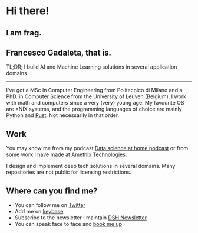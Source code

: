 # Hi there!

## I am frag. 

## Francesco Gadaleta, that is.

TL;DR; I build AI and Machine Learning solutions in several application domains.

<hr />

I've got a MSc in Computer Engineering from Politecnico di Milano and a PhD. in Computer Science from the University of Leuven (Belgium). 
I work with math and computers since a very (very) young age.
My favourite OS are *NIX systems, and the programming languages of choice are mainly Python and [Rust](https://rust-lang.org). Not necessarily in that order.

## Work

You may know me from my podcast [Data science at home podcast](https://datascienceathome.com) or from some work I have made at [Amethix Technologies](https://amethix.com). 

I design and implement deep tech solutions in several domains. Many repositories are not public for licensing restrictions. 


## Where can you find me?

* You can follow me on [Twitter](https://twitter.com/ThisIsFrag)
* Add me on [keybase](https://keybase.io/fragadaleta) 
* Subscribe to the newsletter I maintain [DSH Newsletter](https://datascienceathome.substack.com)
* You can speak face to face and [book me up](https://harmonizely.amethix.com)

